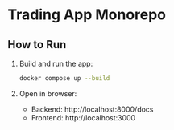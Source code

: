 # Trading App Monorepo

## How to Run

1. Build and run the app:
   ```bash
   docker compose up --build
   ```

2. Open in browser:
   - Backend: http://localhost:8000/docs
   - Frontend: http://localhost:3000

